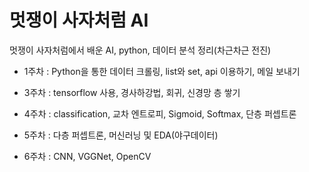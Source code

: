 # 멋쟁이 사자처럼 AI

멋쟁이 사자처럼에서 배운 AI, python, 데이터 분석 정리(차근차근 전진)

- 1주차
  : Python을 통한 데이터 크롤링, list와 set, api 이용하기, 메일 보내기

- 3주차
  : tensorflow 사용, 경사하강법, 회귀, 신경망 층 쌓기
  
- 4주차
  : classification, 교차 엔트로피, Sigmoid, Softmax, 단층 퍼셉트론
  
- 5주차
  : 다층 퍼셉트론, 머신러닝 및 EDA(야구데이터)

- 6주차
  : CNN, VGGNet, OpenCV
